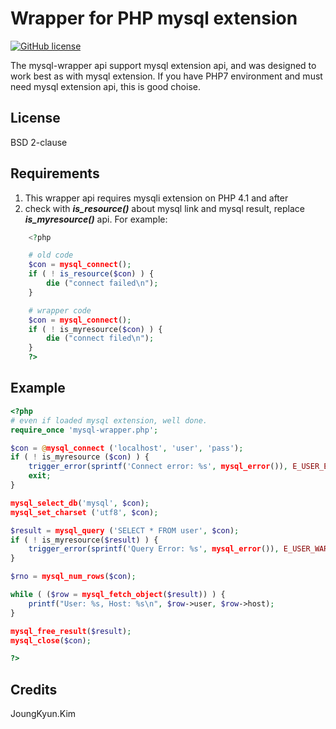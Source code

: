 Wrapper for PHP mysql extension
===============================
[![GitHub license](https://img.shields.io/badge/license-BSD-blue.svg?style=plastic)](https://raw.githubusercontent.com/Joungkyun/mysql-extension-wrapper/master/LICENSE)

The mysql-wrapper api support mysql extension api, and was designed to work best as with mysql extension.
If you have PHP7 environment and must need mysql extension api, this is good choise.


## License
BSD 2-clause

## Requirements

1. This wrapper api requires mysqli extension on PHP 4.1 and after
2. check with ***is_resource()*** about mysql link and mysql result, replace ***is_myresource()*** api. For example:
```php
    <?php

    # old code
    $con = mysql_connect();
    if ( ! is_resource($con) ) {
        die ("connect failed\n");
    }

    # wrapper code
    $con = mysql_connect();
    if ( ! is_myresource($con) ) {
        die ("connect filed\n");
    }
    ?>
```

## Example
```php
<?php
# even if loaded mysql extension, well done.
require_once 'mysql-wrapper.php';

$con = @mysql_connect ('localhost', 'user', 'pass');
if ( ! is_myresource ($con) ) {
	trigger_error(sprintf('Connect error: %s', mysql_error()), E_USER_ERROR);
	exit;
}

mysql_select_db('mysql', $con);
mysql_set_charset ('utf8', $con);

$result = mysql_query ('SELECT * FROM user', $con);
if ( ! is_myresource($result) ) {
	trigger_error(sprintf('Query Error: %s', mysql_error()), E_USER_WARNING);
}

$rno = mysql_num_rows($con);

while ( ($row = mysql_fetch_object($result)) ) {
	printf("User: %s, Host: %s\n", $row->user, $row->host);
}

mysql_free_result($result);
mysql_close($con);

?>
```

## Credits
JoungKyun.Kim
